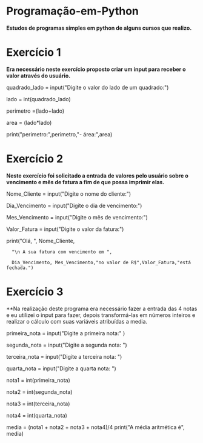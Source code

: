 # Programação-em-Python

**Estudos de programas simples em python de alguns cursos que realizo.**


# Exercício 1  

**Era necessário neste exercício proposto criar um input para receber o valor através do usuário.**


quadrado_lado = input("Digite o valor do lado de um quadrado:")

lado = int(quadrado_lado)

perimetro =(lado+lado)

area = (lado*lado)

print("perimetro:",perimetro,"- área:",area)


# Exercício 2

**Neste exercício foi solicitado a entrada de valores pelo usuário sobre o vencimento e mês de fatura a fim de que possa imprimir elas.**

Nome_Cliente = input("Digite o nome do cliente:")

Dia_Vencimento = input("Digite o dia de vencimento:")

Mes_Vencimento = input("Digite o mês de vencimento:")

Valor_Fatura = input("Digite o valor da fatura:")

print("Olá, ", Nome_Cliente,

      "\n A sua fatura com vencimento em ",

      Dia_Vencimento, Mes_Vencimento,"no valor de R$",Valor_Fatura,"está fechada.")
      
  # Exercício 3 
  
**Na realização deste programa era necessário fazer a entrada das 4 notas e eu utilizei o input para fazer, depois transformá-las em números inteiros e realizar o cálculo com suas variáveis atribuídas a media. 

primeira_nota = input("Digite a primeira nota:" )

segunda_nota = input("Digite a segunda nota: ")

terceira_nota = input("Digite a terceira nota: ")

quarta_nota = input("Digite a quarta nota: ")


nota1 = int(primeira_nota)

nota2 = int(segunda_nota)

nota3 = int(terceira_nota)

nota4 = int(quarta_nota)

media = (nota1 + nota2 + nota3 + nota4)/4
print("A média aritmética é", media)
